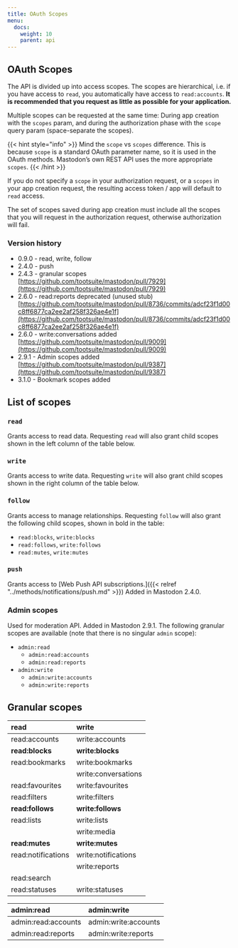 ```yaml
---
title: OAuth Scopes
menu:
  docs:
    weight: 10
    parent: api
---
```


## OAuth Scopes

The API is divided up into access scopes. The scopes are hierarchical, i.e. if you have access to `read`, you automatically have access to `read:accounts`. **It is recommended that you request as little as possible for your application.**

Multiple scopes can be requested at the same time: During app creation with the `scopes` param, and during the authorization phase with the `scope` query param \(space-separate the scopes\).

{{< hint style="info" >}}
Mind the `scope` vs `scopes` difference. This is because `scope` is a standard OAuth parameter name, so it is used in the OAuth methods. Mastodon’s own REST API uses the more appropriate `scopes`.
{{< /hint >}}

If you do not specify a `scope` in your authorization request, or a `scopes` in your app creation request, the resulting access token / app will default to `read` access.

The set of scopes saved during app creation must include all the scopes that you will request in the authorization request, otherwise authorization will fail.

### Version history

- 0.9.0 - read, write, follow
- 2.4.0 - push
- 2.4.3 - granular scopes [https://github.com/tootsuite/mastodon/pull/7929](https://github.com/tootsuite/mastodon/pull/7929)
- 2.6.0 - read:reports deprecated \(unused stub\) [https://github.com/tootsuite/mastodon/pull/8736/commits/adcf23f1d00c8ff6877ca2ee2af258f326ae4e1f](https://github.com/tootsuite/mastodon/pull/8736/commits/adcf23f1d00c8ff6877ca2ee2af258f326ae4e1f)
- 2.6.0 - write:conversations added [https://github.com/tootsuite/mastodon/pull/9009](https://github.com/tootsuite/mastodon/pull/9009)
- 2.9.1 - Admin scopes added [https://github.com/tootsuite/mastodon/pull/9387](https://github.com/tootsuite/mastodon/pull/9387)
- 3.1.0 - Bookmark scopes added

## List of scopes

### `read`

Grants access to read data. Requesting `read` will also grant child scopes shown in the left column of the table below.

### `write`

Grants access to write data. Requesting `write` will also grant child scopes shown in the right column of the table below.

### `follow`

Grants access to manage relationships. Requesting `follow` will also grant the following child scopes, shown in bold in the table:

* `read:blocks`, `write:blocks`
* `read:follows`, `write:follows`
* `read:mutes`, `write:mutes`

### `push`

Grants access to [Web Push API subscriptions.]({{< relref "../methods/notifications/push.md" >}}) Added in Mastodon 2.4.0.

### Admin scopes

Used for moderation API. Added in Mastodon 2.9.1. The following granular scopes are available \(note that there is no singular `admin` scope\):

* `admin:read`
  * `admin:read:accounts`
  * `admin:read:reports`
* `admin:write`
  * `admin:write:accounts`
  * `admin:write:reports`

## Granular scopes

| read | write |
| :--- | :--- |
| read:accounts | write:accounts |
| **read:blocks** | **write:blocks** |
| read:bookmarks | write:bookmarks |
|  | write:conversations |
| read:favourites | write:favourites |
| read:filters | write:filters |
| **read:follows** | **write:follows** |
| read:lists | write:lists |
|  | write:media |
| **read:mutes** | **write:mutes** |
| read:notifications | write:notifications |
|  | write:reports |
| read:search |  |
| read:statuses | write:statuses |

| admin:read | admin:write |
| :--- | :--- |
| admin:read:accounts | admin:write:accounts |
| admin:read:reports | admin:write:reports |

